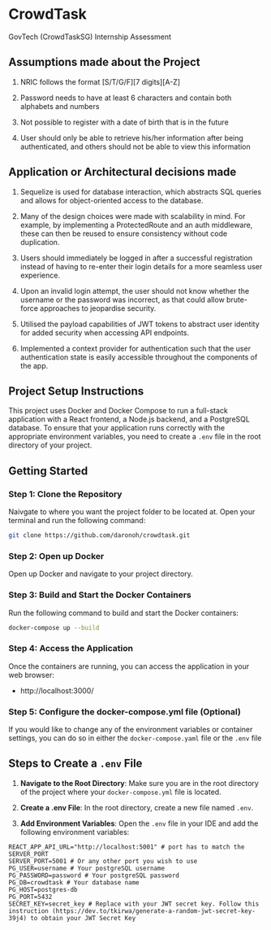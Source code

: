 # CrowdTask
GovTech (CrowdTaskSG) Internship Assessment

## Assumptions made about the Project
1. NRIC follows the format \[S/T/G/F\]\[7 digits\]\[A-Z\]

2. Password needs to have at least 6 characters and contain both alphabets and numbers

3. Not possible to register with a date of birth that is in the future

4. User should only be able to retrieve his/her information after being authenticated, and others should not be able to view this information

## Application or Architectural decisions made
1. Sequelize is used for database interaction, which abstracts SQL queries and allows for object-oriented access to the database.

2. Many of the design choices were made with scalability in mind. For example, by implementing a ProtectedRoute and an auth middleware, these can then be reused to ensure consistency without code duplication.

3. Users should immediately be logged in after a successful registration instead of having to re-enter their login details for a more seamless user experience.

4. Upon an invalid login attempt, the user should not know whether the username or the password was incorrect, as that could allow brute-force approaches to jeopardise security.

5. Utilised the payload capabilities of JWT tokens to abstract user identity for added security when accessing API endpoints.

6. Implemented a context provider for authentication such that the user authentication state is easily accessible throughout the components of the app.

## Project Setup Instructions

This project uses Docker and Docker Compose to run a full-stack application with a React frontend, a Node.js backend, and a PostgreSQL database. To ensure that your application runs correctly with the appropriate environment variables, you need to create a `.env` file in the root directory of your project.

## Getting Started

### Step 1: Clone the Repository
Naivgate to where you want the project folder to be located at.
Open your terminal and run the following command:
```bash
git clone https://github.com/daronoh/crowdtask.git
```

### Step 2: Open up Docker 
Open up Docker and navigate to your project directory.

### Step 3: Build and Start the Docker Containers
Run the following command to build and start the Docker containers:
```bash
docker-compose up --build
```

### Step 4: Access the Application
Once the containers are running, you can access the application in your web browser:
- http://localhost:3000/

### Step 5: Configure the docker-compose.yml file (Optional)
If you would like to change any of the environment variables or container settings, you can do so
in either the `docker-compose.yaml` file or the `.env` file

## Steps to Create a `.env` File
1. **Navigate to the Root Directory**: Make sure you are in the root directory of the project where your `docker-compose.yml` file is located.

2. **Create a .env File**: In the root directory, create a new file named `.env`.

3. **Add Environment Variables**: Open the `.env` file in your IDE and add the following environment variables:
```
REACT_APP_API_URL="http://localhost:5001" # port has to match the SERVER_PORT
SERVER_PORT=5001 # Or any other port you wish to use
PG_USER=username # Your postgreSQL username
PG_PASSWORD=password # Your postgreSQL password
PG_DB=crowdtask # Your database name
PG_HOST=postgres-db
PG_PORT=5432
SECRET_KEY=secret_key # Replace with your JWT secret key. Follow this instruction (https://dev.to/tkirwa/generate-a-random-jwt-secret-key-39j4) to obtain your JWT Secret Key
```
